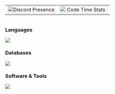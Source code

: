 <div style="width:100%;display:flex;justify-content:center;"><table style="width:100%;max-width:800px;"><tr><td style="width:50%;text-align:center;"><a href="https://discord.com/users/1200557982434472002"><img src="https://lanyard.cnrad.dev/api/1200557982434472002" alt="Discord Presence" style="width:100%;height:auto;"></a></td><td style="width:50%;text-align:center;"><img src="https://github-readme-stats.vercel.app/api/top-langs?username=nowkyyl&show_icons=true&bg_color=1A1C1F&hide_border=true&text_color=fff&title_color=fff&langs_count=3&line_height=34" alt="Code Time Stats" style="width:100%;height:auto;"></td></tr></table></div><h3>Languages</h3><img src="https://skillicons.dev/icons?i=cpp,c,cs,java,rust,js,ts,go,py,ruby,lua,luau"/><br><h3>Databases</h3><img src="https://skillicons.dev/icons?i=mysql,sqlite,redis"/><br><h3>Software & Tools</h3><img src="https://skillicons.dev/icons?i=vscode,visualstudio,sentry,vercel,cloudflare,github,git,robloxstudio,windows,linux"/>
